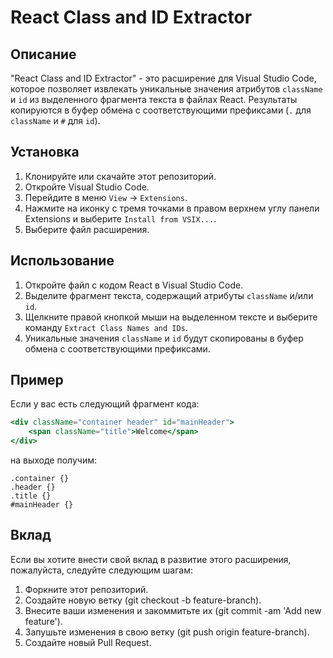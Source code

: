 # React Class and ID Extractor

## Описание

"React Class and ID Extractor" - это расширение для Visual Studio Code, которое позволяет извлекать уникальные значения атрибутов `className` и `id` из выделенного фрагмента текста в файлах React. Результаты копируются в буфер обмена с соответствующими префиксами (`.` для `className` и `#` для `id`).

## Установка

1. Клонируйте или скачайте этот репозиторий.
2. Откройте Visual Studio Code.
3. Перейдите в меню `View` -> `Extensions`.
4. Нажмите на иконку с тремя точками в правом верхнем углу панели Extensions и выберите `Install from VSIX...`.
5. Выберите файл расширения.

## Использование

1. Откройте файл с кодом React в Visual Studio Code.
2. Выделите фрагмент текста, содержащий атрибуты `className` и/или `id`.
3. Щелкните правой кнопкой мыши на выделенном тексте и выберите команду `Extract Class Names and IDs`.
4. Уникальные значения `className` и `id` будут скопированы в буфер обмена с соответствующими префиксами.

## Пример

Если у вас есть следующий фрагмент кода:

```jsx
<div className="container header" id="mainHeader">
    <span className="title">Welcome</span>
</div>
```
на выходе получим:

```
.container {}
.header {}
.title {}
#mainHeader {}
```

## Вклад
Если вы хотите внести свой вклад в развитие этого расширения, пожалуйста, следуйте следующим шагам:

1. Форкните этот репозиторий.
2. Создайте новую ветку (git checkout -b feature-branch).
3. Внесите ваши изменения и закоммитьте их (git commit -am 'Add new feature').
4. Запушьте изменения в свою ветку (git push origin feature-branch).
5. Создайте новый Pull Request.
